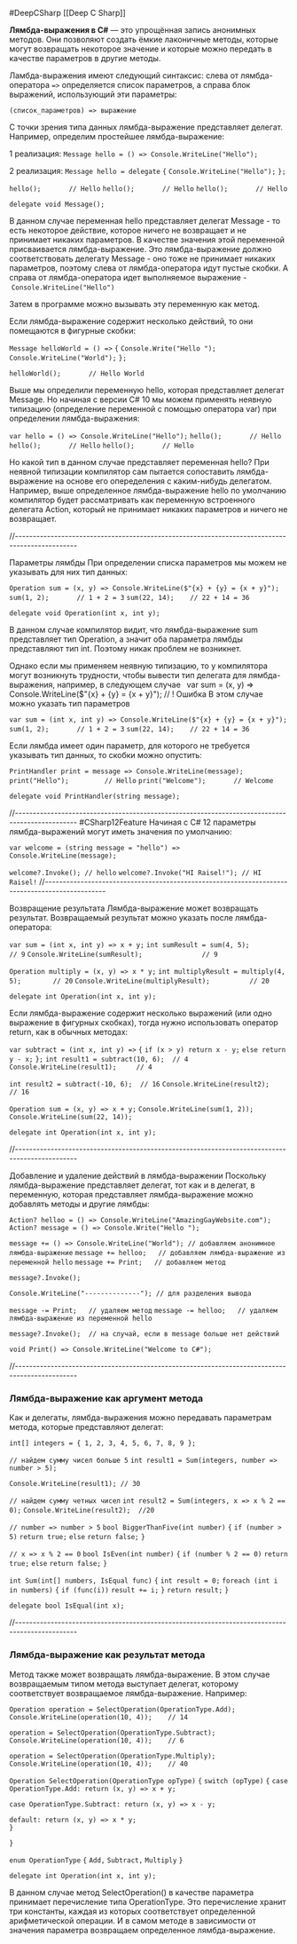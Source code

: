#DeepCSharp 
[[Deep C Sharp]]

**Лямбда-выражения в C#** — это упрощённая запись анонимных методов. Они позволяют создать ёмкие лаконичные методы, которые могут возвращать некоторое значение и которые можно передать в качестве параметров в другие методы.

Ламбда-выражения имеют следующий синтаксис: слева от лямбда-оператора `=>` определяется список параметров, а справа блок выражений, использующий эти параметры:

`(список_параметров) => выражение`

С точки зрения типа данных лямбда-выражение представляет делегат. Например, определим простейшее лямбда-выражение:

1 реализация:
`Message hello = () => Console.WriteLine("Hello");`

2 реализация:
`Message hello = delegate`
`{`
    `Console.WriteLine("Hello");`
`};`

`hello();       // Hello`
`hello();       // Hello`
`hello();       // Hello`

`delegate void Message();`

В данном случае переменная hello представляет делегат Message - то есть некоторое действие, которое ничего не возвращает и не принимает никаких параметров. В качестве значения этой переменной присваивается лямбда-выражение. Это лямбда-выражение должно соответствовать делегату Message - оно тоже не принимает никаких параметров, поэтому слева от лямбда-оператора идут пустые скобки. А справа от лямбда-оператора идет выполняемое выражение - `Console.WriteLine("Hello")`

Затем в программе можно вызывать эту переменную как метод.

Если лямбда-выражение содержит несколько действий, то они помещаются в фигурные скобки:

`Message helloWorld = () =>`
`{`
    `Console.Write("Hello ");`
    `Console.WriteLine("World");`
`};`

`helloWorld();       // Hello World`

Выше мы определили переменную hello, которая представляет делегат Message. Но начиная с версии C# 10 мы можем применять неявную типизацию (определение переменной с помощью оператора var) при определении лямбда-выражения:


`var hello = () => Console.WriteLine("Hello");`
`hello();       // Hello`
`hello();       // Hello`
`hello();       // Hello`

Но какой тип в данном случае представляет переменная hello? При неявной типизации компилятор сам пытается сопоставить лямбда-выражение на основе его опеределения с каким-нибудь делегатом. Например, выше определенное лямбда-выражение hello по умолчанию компилятор будет рассматривать как переменную встроенного делегата Action, который не принимает никаких параметров и ничего не возвращает.

//-----------------------------------------------------------------------------------------------

Параметры лямбды
При определении списка параметров мы можем не указывать для них тип данных:

`Operation sum = (x, y) => Console.WriteLine($"{x} + {y} = {x + y}");`
`sum(1, 2);       // 1 + 2 = 3`
`sum(22, 14);    // 22 + 14 = 36`

`delegate void Operation(int x, int y);`

В данном случае компилятор видит, что лямбда-выражение sum представляет тип Operation, а значит оба параметра лямбды представляют тип int. Поэтому никак проблем не возникнет.

Однако если мы применяем неявную типизацию, то у компилятора могут возникнуть трудности, чтобы вывести тип делегата для лямбда-выражения, например, в следующем случае
`
`var sum = (x, y) => Console.WriteLine($"{x} + {y} = {x + y}"); // ! Ошибка
В этом случае можно указать тип параметров


`var sum = (int x, int y) => Console.WriteLine($"{x} + {y} = {x + y}");`
`sum(1, 2);       // 1 + 2 = 3`
`sum(22, 14);    // 22 + 14 = 36`

Если лямбда имеет один параметр, для которого не требуется указывать тип данных, то скобки можно опустить:


`PrintHandler print = message => Console.WriteLine(message);`
`print("Hello");         // Hello`
`print("Welcome");       // Welcome`

`delegate void PrintHandler(string message);`

//-----------------------------------------------------------------------------------------------
#CSharp12Feature 
Начиная с C# 12 параметры лямбда-выражений могут иметь значения по умолчанию:

`var welcome = (string message = "hello") => Console.WriteLine(message);`

`welcome?.Invoke(); // hello`
`welcome?.Invoke("HI Raisel!"); // HI Raisel!`
//-----------------------------------------------------------------------------------------------

Возвращение результата
Лямбда-выражение может возвращать результат. Возвращаемый результат можно указать после лямбда-оператора:


`var sum = (int x, int y) => x + y;`
`int sumResult = sum(4, 5);                  // 9`
`Console.WriteLine(sumResult);               // 9`

`Operation multiply = (x, y) => x * y;`
`int multiplyResult = multiply(4, 5);        // 20`
`Console.WriteLine(multiplyResult);          // 20`

`delegate int Operation(int x, int y);`

Если лямбда-выражение содержит несколько выражений (или одно выражение в фигурных скобках), тогда нужно использовать оператор return, как в обычных методах:

`var subtract = (int x, int y) =>`
`{`
    `if (x > y) return x - y;`
    `else return y - x;`
`};`
`int result1 = subtract(10, 6);  // 4` 
`Console.WriteLine(result1);     // 4`

`int result2 = subtract(-10, 6);  // 16`
`Console.WriteLine(result2);      // 16`



`Operation sum = (x, y) => x + y;`
`Console.WriteLine(sum(1, 2));`      
`Console.WriteLine(sum(22, 14));`  

`delegate int Operation(int x, int y);`

//-----------------------------------------------------------------------------------------------

Добавление и удаление действий в лямбда-выражении
Поскольку лямбда-выражение представляет делегат, тот как и в делегат, в переменную, которая представляет лямбда-выражение можно добавлять методы и другие лямбды:

`Action? helloo = () => Console.WriteLine("AmazingGayWebsite.com");`
`Action? message = () => Console.Write("Hello ");`

`message += () => Console.WriteLine("World"); // добавляем анонимное лямбда-выражение`
`message += helloo;   // добавляем лямбда-выражение из переменной hello`
`message += Print;   // добавляем метод`

`message?.Invoke();`

`Console.WriteLine("--------------"); // для разделения вывода`

`message -= Print;   // удаляем метод`
`message -= helloo;   // удаляем лямбда-выражение из переменной hello`

`message?.Invoke();  // на случай, если в message больше нет действий`

`void Print() => Console.WriteLine("Welcome to C#");`

//-----------------------------------------------------------------------------------------------

### Лямбда-выражение как аргумент метода

Как и делегаты, лямбда-выражения можно передавать параметрам метода, которые представляют делегат:

`int[] integers = { 1, 2, 3, 4, 5, 6, 7, 8, 9 };`

`// найдем сумму чисел больше 5`
`int result1 = Sum(integers, number => number > 5);`

`Console.WriteLine(result1); // 30`

`// найдем сумму четных чисел`
`int result2 = Sum(integers, x => x % 2 == 0);`
`Console.WriteLine(result2);  //20`

`// number => number > 5`
`bool BiggerThanFive(int number)`
`{`
    `if (number > 5)`
        `return true;`
    `else`
        `return false;`
`}`

`// x => x % 2 == 0`
`bool IsEven(int number)`
`{`
    `if (number % 2 == 0)`
        `return true;`
    `else`
        `return false;`
`}`

`int Sum(int[] numbers, IsEqual func)`
`{`
    `int result = 0;`
    `foreach (int i in numbers)`
    `{`
        `if (func(i))`
            `result += i;`
    `}`
    `return result;`
`}`

`delegate bool IsEqual(int x);`

//-----------------------------------------------------------------------------------------------

### Лямбда-выражение как результат метода

Метод также может возвращать лямбда-выражение. В этом случае возвращаемым типом метода выступает делегат, которому соответствует возвращаемое лямбда-выражение. Например:

`Operation operation = SelectOperation(OperationType.Add);`
`Console.WriteLine(operation(10, 4));    // 14`

`operation = SelectOperation(OperationType.Subtract);`
`Console.WriteLine(operation(10, 4));    // 6`

`operation = SelectOperation(OperationType.Multiply);`
`Console.WriteLine(operation(10, 4));    // 40`

`Operation SelectOperation(OperationType opType)`
`{`
`switch (opType)`
    `{`
    `case OperationType.Add: return (x, y) => x + y;`

    case OperationType.Subtract: return (x, y) => x - y;

    default: return (x, y) => x * y;
    }
`}`

`enum OperationType`
`{`
    `Add,` 
    `Subtract,` 
    `Multiply`
`}`

`delegate int Operation(int x, int y);`

В данном случае метод SelectOperation() в качестве параметра принимает перечисление типа OperationType. Это перечисление хранит три константы, каждая из которых соответствует определенной арифметической операции. И в самом методе в зависимости от значения параметра возвращаем определенное лямбда-выражение.